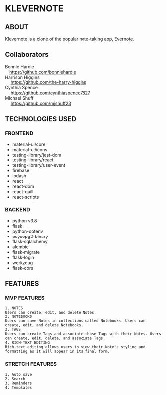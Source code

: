 # KLEVERNOTE

## ABOUT
Klevernote is a clone of the popular note-taking app, Evernote.

## Collaborators
  Bonnie Hardie\
  &ensp;&ensp;https://github.com/bonniehardie \
  Harrison Higgins\
  &ensp;&ensp; https://github.com/the-harry-higgins \
  Cynthia Spence\
  &ensp;&ensp; https://github.com/cynthiaspence7827 \
  Michael Shuff\
  &ensp;&ensp; https://github.com/mjshuff23



## TECHNOLOGIES USED

### FRONTEND
  - material-ui/core
  - material-ui/icons
  - testing-library/jest-dom
  - testing-library/react
  - testing-library/user-event
  - firebase
  - lodash
  - react
  - react-dom
  - react-quill
  - react-scripts

### BACKEND
  - python v3.8
  - flask
  - python-dotenv
  - psycopg2-binary
  - flask-sqlalchemy
  - alembic
  - flask-migrate
  - flask-login
  - werkzeug
  - flask-cors

## FEATURES
### MVP FEATURES
    1. NOTES
    Users can create, edit, and delete Notes.
    2. NOTEBOOKS
    Users can save Notes in collections called Notebooks. Users can create, edit, and delete Notebooks.
    3. TAGS
    Users can create Tags and associate those Tags with their Notes. Users can create, edit, delete, and associate Tags.
    4. RICH-TEXT EDITING
    Rich-text editing allows users to view their Note's styling and formatting as it will appear in its final form.
### STRETCH FEATURES
    1. Auto save
    2. Search
    3. Reminders
    4. Templates
